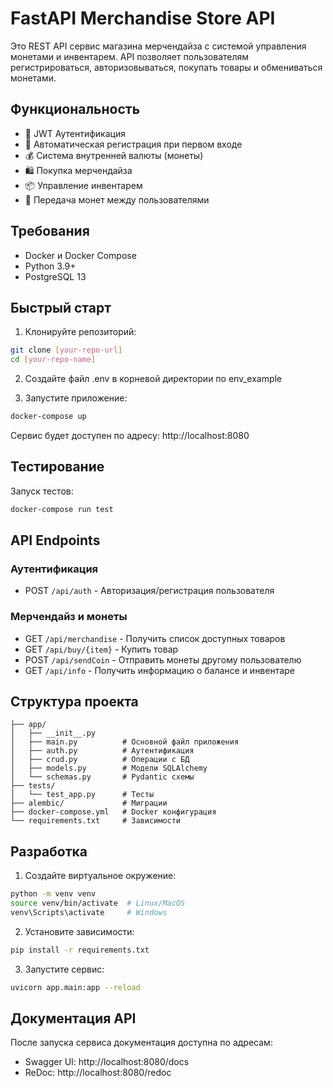 # FastAPI Merchandise Store API

Это REST API сервис магазина мерчендайза с системой управления монетами и инвентарем. API позволяет пользователям регистрироваться, авторизовываться, покупать товары и обмениваться монетами.

## Функциональность

- 🔐 JWT Аутентификация
- 👥 Автоматическая регистрация при первом входе
- 💰 Система внутренней валюты (монеты)
- 🛍️ Покупка мерчендайза
- 📦 Управление инвентарем
- 💸 Передача монет между пользователями

## Требования

- Docker и Docker Compose
- Python 3.9+
- PostgreSQL 13

## Быстрый старт

1. Клонируйте репозиторий:
```bash
git clone [your-repo-url]
cd [your-repo-name]
```

2. Создайте файл .env в корневой директории по env_example


3. Запустите приложение:
```bash
docker-compose up
```

Сервис будет доступен по адресу: http://localhost:8080

## Тестирование

Запуск тестов:
```bash
docker-compose run test
```

## API Endpoints

### Аутентификация

- POST `/api/auth` - Авторизация/регистрация пользователя

### Мерчендайз и монеты

- GET `/api/merchandise` - Получить список доступных товаров
- GET `/api/buy/{item}` - Купить товар
- POST `/api/sendCoin` - Отправить монеты другому пользователю
- GET `/api/info` - Получить информацию о балансе и инвентаре

## Структура проекта

```
├── app/
│   ├── __init__.py
│   ├── main.py          # Основной файл приложения
│   ├── auth.py          # Аутентификация
│   ├── crud.py          # Операции с БД
│   ├── models.py        # Модели SQLAlchemy
│   └── schemas.py       # Pydantic схемы
├── tests/
│   └── test_app.py      # Тесты
├── alembic/             # Миграции
├── docker-compose.yml   # Docker конфигурация
└── requirements.txt     # Зависимости
```

## Разработка

1. Создайте виртуальное окружение:
```bash
python -m venv venv
source venv/bin/activate  # Linux/MacOS
venv\Scripts\activate     # Windows
```

2. Установите зависимости:
```bash
pip install -r requirements.txt
```

3. Запустите сервис:
```bash
uvicorn app.main:app --reload
```

## Документация API

После запуска сервиса документация доступна по адресам:
- Swagger UI: http://localhost:8080/docs
- ReDoc: http://localhost:8080/redoc